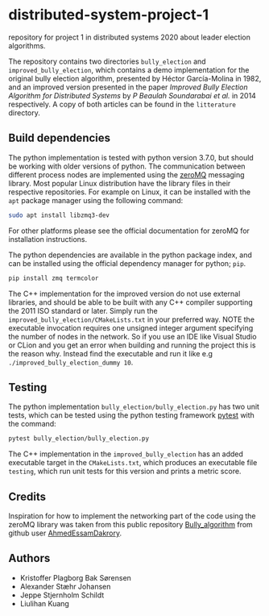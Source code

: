 # distributed-system-project-1
repository for project 1 in distributed systems 2020 about leader election algorithms.

The repository contains two directories  `bully_election` and  `improved_bully_election`, which contains a demo implementation for the original bully election algorithm, presented by Héctor García-Molina in 1982, and an improved version presented in the paper *Improved Bully Election Algorithm for Distributed Systems* by *P Beaulah Soundarabai et al.* in 2014 respectively. A copy of both articles can be found in the `litterature` directory.



## Build dependencies

The python implementation is tested with python version 3.7.0, but should be working with older versions of python. The communication between different process nodes are implemented using the [zeroMQ](https://zeromq.org/) messaging library. Most popular Linux distribution have the library files in their respective repositories. For example on Linux, it can be installed with the `apt` package manager using the following command:

```sh
sudo apt install libzmq3-dev
```

For other platforms please see the official documentation for zeroMQ for installation instructions.

The python dependencies are available in the python package index, and can be installed using the official dependency manager for python; `pip`. 

```sh
pip install zmq termcolor
```

The C++ implementation for the improved version do not use external libraries, and should   be able to be built with any C++ compiler supporting the 2011 ISO standard or later. Simply run the `improved_bully_election/CMakeLists.txt` in your preferred way. NOTE the executable invocation requires one unsigned integer argument specifying the number of nodes in the network. So if you use an IDE like Visual Studio or CLion and you get an error when building and running the project this is the reason why. Instead find the executable and run it like e.g  `./improved_bully_election_dummy 10`.



## Testing

The python implementation `bully_election/bully_election.py` has two unit tests, which can be tested using the python testing framework [pytest](https://docs.pytest.org/en/latest/) with the command:

```sh
pytest bully_election/bully_election.py
```

The C++ implementation in the `improved_bully_election` has an added executable target in the `CMakeLists.txt`, which produces an executable file `testing`, which run unit tests for this version and prints a metric score.



## Credits

Inspiration for how to implement the networking part of the code using the zeroMQ library was taken from this public repository [Bully_algorithm](https://github.com/AhmedEssamDakrory/Bully_Algorithm) from github user [AhmedEssamDakrory](https://github.com/AhmedEssamDakrory).



## Authors

-   Kristoffer Plagborg Bak Sørensen
-   Alexander Stæhr Johansen
-   Jeppe Stjernholm Schildt
-   Liulihan Kuang